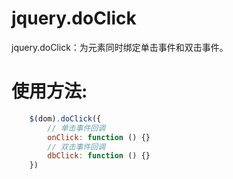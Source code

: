 # jquery.doClick
jquery.doClick：为元素同时绑定单击事件和双击事件。

# 使用方法:
```javascript
    $(dom).doClick({
        // 单击事件回调
        onClick: function () {}
        // 双击事件回调
        dbClick: function () {}
    })
```
